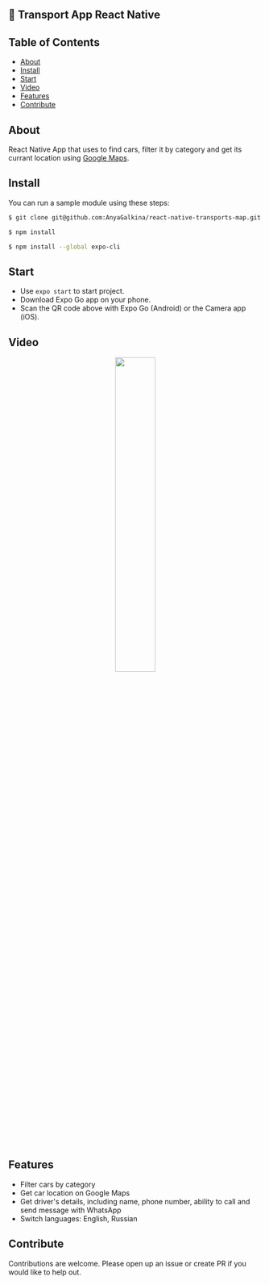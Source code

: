 ## 🚚 Transport App React Native

## Table of Contents

- [About](#about)
- [Install](#install)
- [Start](#start)
- [Video](#Video)
- [Features](#Features)
- [Contribute](#Contribute)


## About

React Native App that uses to find cars, filter it by category and get its currant location using [Google Maps](https://www.google.com/maps).

## Install

You can run a sample module using these steps:

```sh
$ git clone git@github.com:AnyaGalkina/react-native-transports-map.git
```

```sh
$ npm install
```

```sh
$ npm install --global expo-cli
```

## Start
- Use `expo start` to start project.
- Download Expo Go app on your phone.
- Scan the QR code above with Expo Go (Android) or the Camera app (iOS).

## Video

<p align="center">
<img src="src/assets/video/video.gif" width="40%"></p>

## Features
- Filter cars by category
- Get car location on Google Maps
- Get driver's details, including name, phone number, ability to call and send message with WhatsApp
- Switch languages: English, Russian

## Contribute

Contributions are welcome. Please open up an issue or create PR if you would like to help out.
